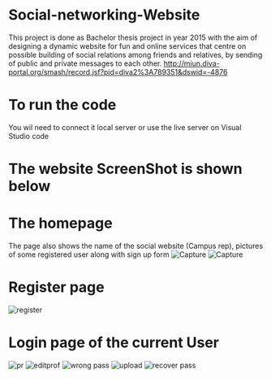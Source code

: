 # Social-networking-Website
This project is done as Bachelor thesis project in year 2015 with the aim of designing a
dynamic website for fun and online services that centre on possible building of social relations 
among friends and relatives, by sending of public and private messages to each other.
http://miun.diva-portal.org/smash/record.jsf?pid=diva2%3A789351&dswid=-4876

# To run the code
You wil need to connect it local server or use the live server on Visual Studio code
# The website ScreenShot is shown below
# The homepage
The page also shows the name of the social website
(Campus rep), pictures of some registered user along with sign up form
![Capture](https://user-images.githubusercontent.com/19783928/167718935-f516effd-d476-4396-9794-06f069c710c8.PNG)
![Capture](https://user-images.githubusercontent.com/19783928/167719086-44e34cf4-a464-4899-a28c-fcf0a1605967.PNG)
# Register page
![register](https://user-images.githubusercontent.com/19783928/167719614-1817ae43-4ff9-4828-a6e8-f77a49b1b2a7.PNG)
# Login page of the current User
![pr](https://user-images.githubusercontent.com/19783928/167719846-1d841af0-553e-45ae-86bd-dbb4716f11c6.PNG)
![editprof](https://user-images.githubusercontent.com/19783928/167720018-737ab515-4034-4a8b-9556-6a07433be730.PNG)
![wrong pass](https://user-images.githubusercontent.com/19783928/167720070-e1aeb024-a3ca-468f-a279-dbcbedd662a8.PNG)
![upload](https://user-images.githubusercontent.com/19783928/167720130-723359c6-8c70-426e-af9c-846a27ad6d32.PNG)
![recover pass](https://user-images.githubusercontent.com/19783928/167720203-b06f6b43-9066-4ee6-8863-327997a590de.PNG)


